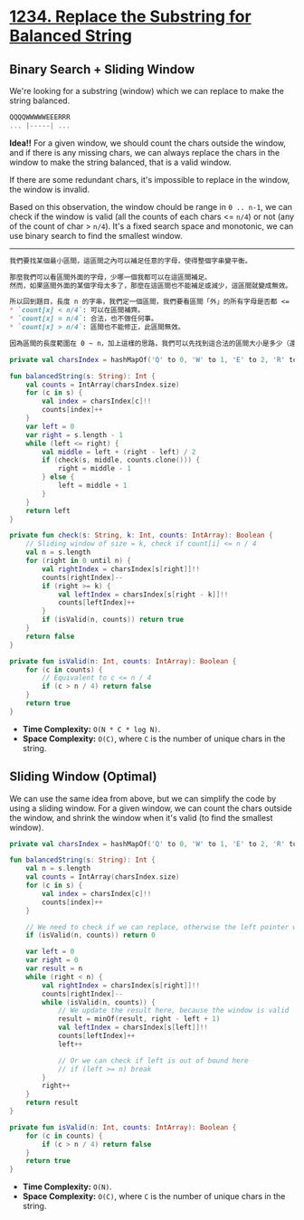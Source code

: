 # [1234. Replace the Substring for Balanced String](https://leetcode.com/problems/replace-the-substring-for-balanced-string/description/)

## Binary Search + Sliding Window
We're looking for a substring (window) which we can replace to make the string balanced. 
```js
QQQQWWWWWEEERRR
... |-----| ...
```

**Idea!!** For a given window, we should count the chars outside the window, and if there is any missing chars, we can always replace the chars in the window to make the string balanced, that is a valid window. 

If there are some redundant chars, it's impossible to replace in the window, the window is invalid.

Based on this observation, the window chould be range in `0 .. n-1`, we can check if the window is valid (all the counts of each chars <= `n/4`) or not (any of the count of char > `n/4`). It's a fixed search space and monotonic, we can use binary search to find the smallest window.

---
```markdown
我們要找某個最小區間，這區間之內可以補足任意的字母，使得整個字串變平衡。

那麼我們可以看區間外面的字母，少哪一個我都可以在這區間補足。
然而，如果區間外面的某個字母太多了，那麼在這區間也不能補足或減少，這區間就變成無效。

所以回到題目，長度 n 的字串，我們定一個區間，我們要看區間「外」的所有字母是否都 <= `n/4`：
* `count[x] < n/4`: 可以在區間補齊。
* `count[x] = n/4`: 合法，也不做任何事。
* `count[x] > n/4`: 區間也不能修正，此區間無效。

因為區間的長度範圍在 0 ~ n，加上這樣的思路，我們可以先找到這合法的區間大小是多少（還不用是最小區間），我們可以二分搜尋，判斷這區間大小是否合法。
```

```kotlin
private val charsIndex = hashMapOf('Q' to 0, 'W' to 1, 'E' to 2, 'R' to 3)

fun balancedString(s: String): Int {
    val counts = IntArray(charsIndex.size)
    for (c in s) {
        val index = charsIndex[c]!!
        counts[index]++
    }
    var left = 0
    var right = s.length - 1
    while (left <= right) {
        val middle = left + (right - left) / 2
        if (check(s, middle, counts.clone())) {
            right = middle - 1
        } else {
            left = middle + 1
        }
    }
    return left
}

private fun check(s: String, k: Int, counts: IntArray): Boolean {
    // Sliding window of size = k, check if count[i] <= n / 4
    val n = s.length
    for (right in 0 until n) {
        val rightIndex = charsIndex[s[right]]!!
        counts[rightIndex]--
        if (right >= k) {
            val leftIndex = charsIndex[s[right - k]]!!
            counts[leftIndex]++
        }
        if (isValid(n, counts)) return true
    }
    return false
}

private fun isValid(n: Int, counts: IntArray): Boolean {
    for (c in counts) {
        // Equivalent to c <= n / 4
        if (c > n / 4) return false
    }
    return true
}
```

* **Time Complexity:** `O(N * C * log N)`.
* **Space Complexity:** `O(C)`, where `C` is the number of unique chars in the string.

## Sliding Window (Optimal)
We can use the same idea from above, but we can simplify the code by using a sliding window. For a given window, we can count the chars outside the window, and shrink the window when it's valid (to find the smallest window).

```kotlin
private val charsIndex = hashMapOf('Q' to 0, 'W' to 1, 'E' to 2, 'R' to 3)

fun balancedString(s: String): Int {
    val n = s.length
    val counts = IntArray(charsIndex.size)
    for (c in s) {
        val index = charsIndex[c]!!
        counts[index]++
    }

    // We need to check if we can replace, otherwise the left pointer will be out of bound below.
    if (isValid(n, counts)) return 0

    var left = 0
    var right = 0
    var result = n
    while (right < n) {
        val rightIndex = charsIndex[s[right]]!!
        counts[rightIndex]--
        while (isValid(n, counts)) {
            // We update the result here, because the window is valid
            result = minOf(result, right - left + 1)
            val leftIndex = charsIndex[s[left]]!!
            counts[leftIndex]++
            left++

            // Or we can check if left is out of bound here
            // if (left >= n) break
        }
        right++
    }
    return result
}

private fun isValid(n: Int, counts: IntArray): Boolean {
    for (c in counts) {
        if (c > n / 4) return false
    }
    return true
}
```

* **Time Complexity:** `O(N)`.
* **Space Complexity:** `O(C)`, where `C` is the number of unique chars in the string.